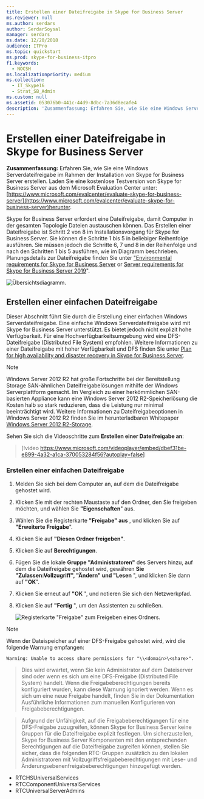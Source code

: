 ```yaml
---
title: Erstellen einer Dateifreigabe in Skype for Business Server
ms.reviewer: null
ms.author: serdars
author: SerdarSoysal
manager: serdars
ms.date: 12/20/2018
audience: ITPro
ms.topic: quickstart
ms.prod: skype-for-business-itpro
f1.keywords:
  - NOCSH
ms.localizationpriority: medium
ms.collection:
  - IT_Skype16
  - Strat_SB_Admin
ms.custom: null
ms.assetid: 053076b0-441c-44d9-8dbc-7a36d8ecafe4
description: 'Zusammenfassung: Erfahren Sie, wie Sie eine Windows Serverdateifreigabe als Teil der Installation von Skype for Business Server erstellen. Laden Sie eine kostenlose Testversion von Skype for Business Server aus dem Microsoft Evaluation Center herunter: https://www.microsoft.com/evalcenter/evaluate-skype-for-business-server.'
---
```


# <a name="create-a-file-share-in-skype-for-business-server"></a>Erstellen einer Dateifreigabe in Skype for Business Server
 
**Zusammenfassung:** Erfahren Sie, wie Sie eine Windows Serverdateifreigabe im Rahmen der Installation von Skype for Business Server erstellen. Laden Sie eine kostenlose Testversion von Skype for Business Server aus dem Microsoft Evaluation Center unter:[https://www.microsoft.com/evalcenter/evaluate-skype-for-business-server](https://www.microsoft.com/evalcenter/evaluate-skype-for-business-server)herunter.
  
Skype for Business Server erfordert eine Dateifreigabe, damit Computer in der gesamten Topologie Dateien austauschen können. Das Erstellen einer Dateifreigabe ist Schritt 2 von 8 im Installationsvorgang für Skype for Business Server. Sie können die Schritte 1 bis 5 in beliebiger Reihenfolge ausführen. Sie müssen jedoch die Schritte 6, 7 und 8 in der Reihenfolge und nach den Schritten 1 bis 5 ausführen, wie im Diagramm beschrieben. Planungsdetails zur Dateifreigabe finden Sie unter ["Environmental requirements for Skype for Business Server](../../plan-your-deployment/requirements-for-your-environment/environmental-requirements.md) or [Server requirements for Skype for Business Server 2019](../../../SfBServer2019/plan/system-requirements.md)".
  
![Übersichtsdiagramm.](../../media/e69de059-3040-45ab-9379-1932f9fbb37f.png)
  
## <a name="create-a-basic-file-share"></a>Erstellen einer einfachen Dateifreigabe

Dieser Abschnitt führt Sie durch die Erstellung einer einfachen Windows Serverdateifreigabe. Eine einfache Windows Serverdateifreigabe wird mit Skype for Business Server unterstützt. Es bietet jedoch nicht explizit hohe Verfügbarkeit. Für eine Hochverfügbarkeitsumgebung wird eine DFS-Dateifreigabe (Distributed File System) empfohlen. Weitere Informationen zu einer Dateifreigabe mit hoher Verfügbarkeit und DFS finden Sie unter [Plan for high availability and disaster recovery in Skype for Business Server](../../plan-your-deployment/high-availability-and-disaster-recovery/high-availability-and-disaster-recovery.md).
  
> [!NOTE]
> Windows Server 2012 R2 hat große Fortschritte bei der Bereitstellung Storage SAN-ähnlichen Dateifreigabelösungen mithilfe der Windows Serverplattform gemacht. Im Vergleich zu einer herkömmlichen SAN-basierten Appliance kann eine Windows Server 2012 R2-Speicherlösung die Kosten halb so stark reduzieren, dass die Leistung nur minimal beeinträchtigt wird. Weitere Informationen zu Dateifreigabeoptionen in Windows Server 2012 R2 finden Sie im herunterladbaren Whitepaper [Windows Server 2012 R2-Storage](https://download.microsoft.com/download/9/4/A/94A15682-02D6-47AD-B209-79D6E2758A24/Windows_Server_2012_R2_Storage_White_Paper.pdf). 
  
Sehen Sie sich die Videoschritte zum **Erstellen einer Dateifreigabe an**:
  
> [!video https://www.microsoft.com/videoplayer/embed/dbef31be-e899-4a32-a1ca-370053284f56?autoplay=false]
  
### <a name="create-a-basic-file-share"></a>Erstellen einer einfachen Dateifreigabe

1. Melden Sie sich bei dem Computer an, auf dem die Dateifreigabe gehostet wird.
    
2. Klicken Sie mit der rechten Maustaste auf den Ordner, den Sie freigeben möchten, und wählen Sie **"Eigenschaften**" aus.
    
3. Wählen Sie die Registerkarte **"Freigabe" aus** , und klicken Sie auf **"Erweiterte Freigabe**".
    
4. Klicken Sie auf **"Diesen Ordner freigeben"**.
    
5. Klicken Sie auf **Berechtigungen**.
    
6. Fügen Sie die lokale **Gruppe "Administratoren"** des Servers hinzu, auf dem die Dateifreigabe gehostet wird, gewähren **Sie "Zulassen:Vollzugriff", "Ändern" und "Lesen** ", und klicken Sie dann auf **"OK**".
    
7. Klicken Sie erneut auf **"OK** ", und notieren Sie sich den Netzwerkpfad.
    
8. Klicken Sie auf **"Fertig** ", um den Assistenten zu schließen.
    
     ![Registerkarte "Freigabe" zum Freigeben eines Ordners.](../../media/78fe8441-dead-43ed-9a04-3c7c8c657c15.png)
  
> [!NOTE]
>Wenn der Dateispeicher auf einer DFS-Freigabe gehostet wird, wird die folgende Warnung empfangen:

`Warning: Unable to access share permissions for "\\<domain>\<share>".`

>Dies wird erwartet, wenn Sie kein Administrator auf dem Dateiserver sind oder wenn es sich um eine DFS-Freigabe (Distributed File System) handelt. Wenn die Freigabeberechtigungen bereits konfiguriert wurden, kann diese Warnung ignoriert werden. Wenn es sich um eine neue Freigabe handelt, finden Sie in der Dokumentation Ausführliche Informationen zum manuellen Konfigurieren von Freigabeberechtigungen.

>Aufgrund der Unfähigkeit, auf die Freigabeberechtigungen für eine DFS-Freigabe zuzugreifen, können Skype for Business Server keine Gruppen für die Dateifreigabe explizit festlegen. Um sicherzustellen, Skype for Business Server Komponenten mit den entsprechenden Berechtigungen auf die Dateifreigabe zugreifen können, stellen Sie sicher, dass die folgenden RTC-Gruppen zusätzlich zu den lokalen Administratoren mit Vollzugriffsfreigabeberechtigungen mit Lese- und Änderungsebenenfreigabeberechtigungen hinzugefügt werden.
* RTCHSUniversalServices
* RTCComponentUniversalServices
* RTCUniversalServerAdmins
